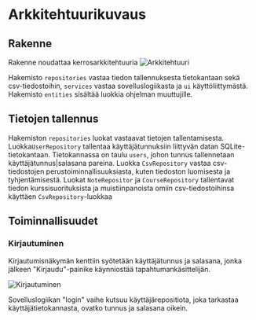 # Arkkitehtuurikuvaus
## Rakenne
Rakenne noudattaa kerrosarkkitehtuuria
![Arkkitehtuuri](https://user-images.githubusercontent.com/80783887/117005417-e8555600-acef-11eb-8dc1-76fc6185da9a.png)

Hakemisto `repositories` vastaa tiedon tallennuksesta tietokantaan sekä csv-tiedostoihin, `services` vastaa sovelluslogiikasta ja `ui` käyttöliittymästä. Hakemisto `entities` sisältää luokkia ohjelman muuttujille.
## Tietojen tallennus
Hakemiston `repositories` luokat vastaavat tietojen tallentamisesta. Luokka`UserRepository` tallentaa käyttäjätunnuksiin liittyvän datan SQLite-tietokantaan. Tietokannassa on taulu `users`, johon tunnus tallennetaan käyttäjätunnus|salasana pareina. Luokka `CsvRepository` vastaa csv-tiedostojen perustoiminnallisuuksiasta, kuten tiedoston luomisesta ja tyhjentämisestä. Luokat `NoteRepositor` ja `CourseRepository` tallentavat tiedon kurssisuorituksista ja muistiinpanoista omiin csv-tiedostoihinsa käyttäen `CsvRepository`-luokkaa 
## Toiminnallisuudet
### Kirjautuminen
Kirjautumisnäkymän kenttiin syötetään käyttäjätunnus ja salasana, jonka jälkeen "Kirjaudu"-painike käynniostää tapahtumankäsittelijän.

![Kirjautuminen](https://user-images.githubusercontent.com/80783887/115996379-a3db0380-a5e7-11eb-829f-104a34221397.png)

Sovelluslogiikan "login" vaihe kutsuu käyttäjärepositiota, joka tarkastaa käyttäjätietokannasta, ovatko tunnus ja salasana oikein. 
